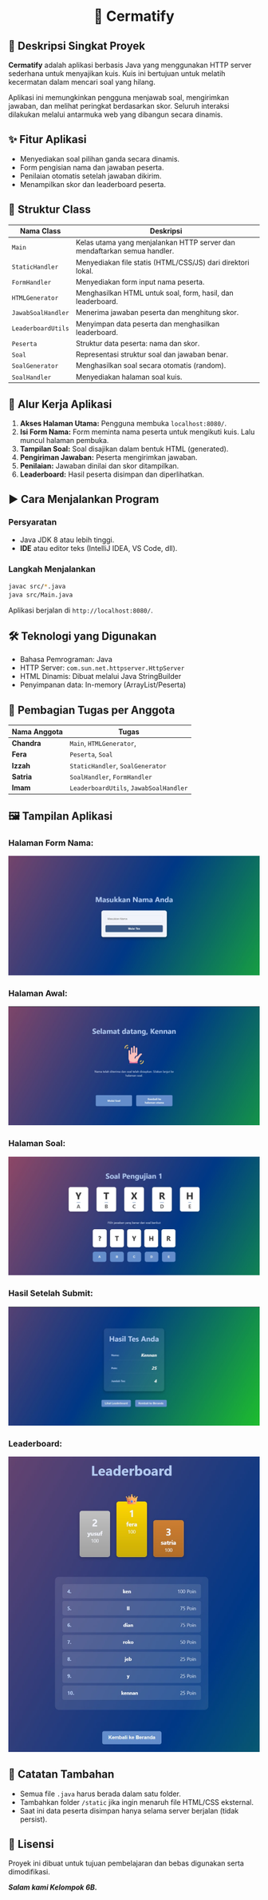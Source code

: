 <h1 align="center">📘 Cermatify</h1>

## 📝 Deskripsi Singkat Proyek

**Cermatify** adalah aplikasi berbasis Java yang menggunakan HTTP server sederhana untuk menyajikan kuis. Kuis ini bertujuan untuk melatih kecermatan dalam mencari soal yang hilang.

Aplikasi ini memungkinkan pengguna menjawab soal, mengirimkan jawaban, dan melihat peringkat berdasarkan skor. Seluruh interaksi dilakukan melalui antarmuka web yang dibangun secara dinamis.

## ✨ Fitur Aplikasi

-   Menyediakan soal pilihan ganda secara dinamis.
-   Form pengisian nama dan jawaban peserta.
-   Penilaian otomatis setelah jawaban dikirim.
-   Menampilkan skor dan leaderboard peserta.

## 🧱 Struktur Class

| Nama Class         | Deskripsi                                                                |
| ------------------ | ------------------------------------------------------------------------ |
| `Main`             | Kelas utama yang menjalankan HTTP server dan mendaftarkan semua handler. |
| `StaticHandler`    | Menyediakan file statis (HTML/CSS/JS) dari direktori lokal.              |
| `FormHandler`      | Menyediakan form input nama peserta.                                     |
| `HTMLGenerator`    | Menghasilkan HTML untuk soal, form, hasil, dan leaderboard.              |
| `JawabSoalHandler` | Menerima jawaban peserta dan menghitung skor.                            |
| `LeaderboardUtils` | Menyimpan data peserta dan menghasilkan leaderboard.                     |
| `Peserta`          | Struktur data peserta: nama dan skor.                                    |
| `Soal`             | Representasi struktur soal dan jawaban benar.                            |
| `SoalGenerator`    | Menghasilkan soal secara otomatis (random).                              |
| `SoalHandler`      | Menyediakan halaman soal kuis.                                           |

## 🔄 Alur Kerja Aplikasi

1. **Akses Halaman Utama:** Pengguna membuka `localhost:8080/`.
2. **Isi Form Nama:** Form meminta nama peserta untuk mengikuti kuis. Lalu muncul halaman pembuka.
3. **Tampilan Soal:** Soal disajikan dalam bentuk HTML (generated).
4. **Pengiriman Jawaban:** Peserta mengirimkan jawaban.
5. **Penilaian:** Jawaban dinilai dan skor ditampilkan.
6. **Leaderboard:** Hasil peserta disimpan dan diperlihatkan.

## ▶️ Cara Menjalankan Program

### Persyaratan

-   Java JDK 8 atau lebih tinggi.
-   **IDE** atau editor teks (IntelliJ IDEA, VS Code, dll).

### Langkah Menjalankan

```bash
javac src/*.java
java src/Main.java
```

Aplikasi berjalan di `http://localhost:8080/`.

## 🛠️ Teknologi yang Digunakan

-   Bahasa Pemrograman: Java
-   HTTP Server: `com.sun.net.httpserver.HttpServer`
-   HTML Dinamis: Dibuat melalui Java StringBuilder
-   Penyimpanan data: In-memory (ArrayList/Peserta)

## 👥 Pembagian Tugas per Anggota

| Nama Anggota | Tugas                                  |
| ------------ | -------------------------------------- |
| **Chandra**  | `Main`, `HTMLGenerator`,               |
| **Fera**     | `Peserta`, `Soal`                      |
| **Izzah**    | `StaticHandler`, `SoalGenerator`       |
| **Satria**   | `SoalHandler`, `FormHandler`           |
| **Imam**     | `LeaderboardUtils`, `JawabSoalHandler` |

## 🖼️ Tampilan Aplikasi

### Halaman Form Nama:

![Input Nama](img\nama.jpg)

### Halaman Awal:

![Welcome](img\welcome.jpg)

### Halaman Soal:

![Soal Kuis](img\soal.jpg)

### Hasil Setelah Submit:

![Hasil Kuis](img\hasil.jpg)

### Leaderboard:

![Rank Kuis](img\leader.jpg)

## 📂 Catatan Tambahan

-   Semua file `.java` harus berada dalam satu folder.
-   Tambahkan folder `/static` jika ingin menaruh file HTML/CSS eksternal.
-   Saat ini data peserta disimpan hanya selama server berjalan (tidak persist).

## 📄 Lisensi

Proyek ini dibuat untuk tujuan pembelajaran dan bebas digunakan serta dimodifikasi.

_**Salam kami Kelompok 6B.**_
